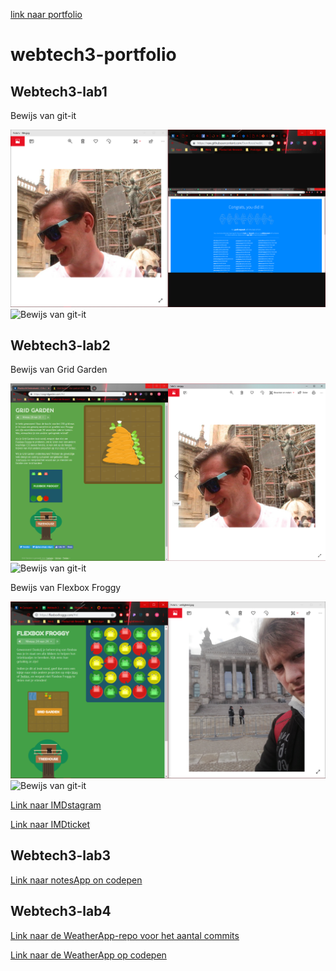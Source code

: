 [link naar portfolio](https://github.com/DemRossi/webtech3-portfolio)
# webtech3-portfolio


## Webtech3-lab1

Bewijs van git-it

![Bewijs van git-it](https://github.com/DemRossi/webtech3-portfolio/blob/master/webtech3-lab1/proveGitIt.png)
![Bewijs van git-it](/webtech3-lab1/proveGitIt.png)


## Webtech3-lab2

Bewijs van Grid Garden

![Bewijs van Grid Garden](https://github.com/DemRossi/webtech3-portfolio/blob/master/webtech3-lab2/gridProve.png)
![Bewijs van git-it](/webtech3-lab2/gridProve.png)

Bewijs van Flexbox Froggy

![Bewijs van Flexbox Froggy](https://github.com/DemRossi/webtech3-portfolio/blob/master/webtech3-lab2/proveFroggy.png)
![Bewijs van git-it](/webtech3-lab2/proveFroggy.png)

[Link naar IMDstagram](https://codepen.io/Mahigan/pen/bZgwPX)

[Link naar IMDticket](https://codepen.io/Mahigan/pen/drNpgJ)


## Webtech3-lab3


[Link naar notesApp on codepen](https://codepen.io/Mahigan/pen/momBqG)

## Webtech3-lab4

[Link naar de WeatherApp-repo voor het aantal commits](https://github.com/DemRossi/WT_04_weatherApp)

[Link naar de WeatherApp op codepen](https://codepen.io/wesleywijsen/pen/pYBZKL?editors=0010)
